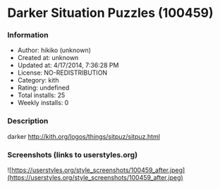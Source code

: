 # Darker Situation Puzzles (100459)

### Information
- Author: hikiko (unknown)
- Created at: unknown
- Updated at: 4/17/2014, 7:36:28 PM
- License: NO-REDISTRIBUTION
- Category: kith
- Rating: undefined
- Total installs: 25
- Weekly installs: 0


### Description
darker http://kith.org/logos/things/sitpuz/sitpuz.html


### Screenshots (links to userstyles.org)
![https://userstyles.org/style_screenshots/100459_after.jpeg](https://userstyles.org/style_screenshots/100459_after.jpeg)


